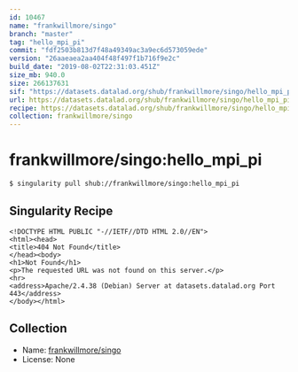 ```yaml
---
id: 10467
name: "frankwillmore/singo"
branch: "master"
tag: "hello_mpi_pi"
commit: "fdf2503b813d7f48a49349ac3a9ec6d573059ede"
version: "26aaeaea2aa404f48f497f1b716f9e2c"
build_date: "2019-08-02T22:31:03.451Z"
size_mb: 940.0
size: 266137631
sif: "https://datasets.datalad.org/shub/frankwillmore/singo/hello_mpi_pi/2019-08-02-fdf2503b-26aaeaea/26aaeaea2aa404f48f497f1b716f9e2c.sif"
url: https://datasets.datalad.org/shub/frankwillmore/singo/hello_mpi_pi/2019-08-02-fdf2503b-26aaeaea/
recipe: https://datasets.datalad.org/shub/frankwillmore/singo/hello_mpi_pi/2019-08-02-fdf2503b-26aaeaea/Singularity
collection: frankwillmore/singo
---
```


# frankwillmore/singo:hello_mpi_pi

```bash
$ singularity pull shub://frankwillmore/singo:hello_mpi_pi
```

## Singularity Recipe

```singularity
<!DOCTYPE HTML PUBLIC "-//IETF//DTD HTML 2.0//EN">
<html><head>
<title>404 Not Found</title>
</head><body>
<h1>Not Found</h1>
<p>The requested URL was not found on this server.</p>
<hr>
<address>Apache/2.4.38 (Debian) Server at datasets.datalad.org Port 443</address>
</body></html>
```

## Collection

 - Name: [frankwillmore/singo](https://github.com/frankwillmore/singo)
 - License: None


